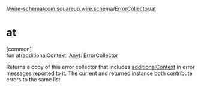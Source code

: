 //[wire-schema](../../../index.md)/[com.squareup.wire.schema](../index.md)/[ErrorCollector](index.md)/[at](at.md)

# at

[common]\
fun [at](at.md)(additionalContext: [Any](https://kotlinlang.org/api/latest/jvm/stdlib/kotlin/-any/index.html)): [ErrorCollector](index.md)

Returns a copy of this error collector that includes [additionalContext](at.md) in error messages reported to it. The current and returned instance both contribute errors to the same list.

